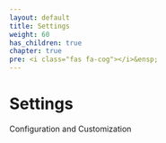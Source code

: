 ```yaml
---
layout: default
title: Settings
weight: 60
has_children: true
chapter: true
pre: <i class="fas fa-cog"></i>&ensp;
---
```


# Settings

Configuration and Customization
